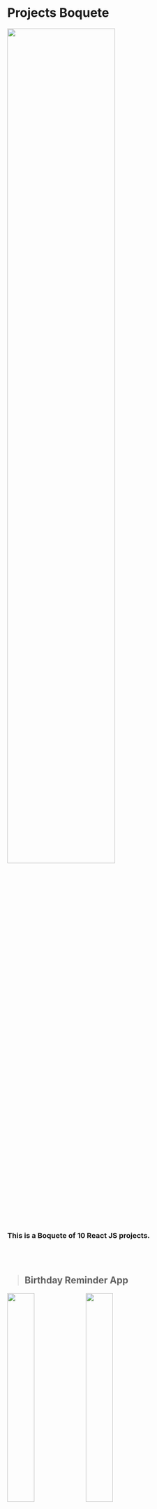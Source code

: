 
# Projects Boquete
<img src="https://user-images.githubusercontent.com/52380781/130362309-8099b173-ce65-48f9-8053-3b0eac18b2a8.png" width="70%">

### This is a Boquete of 10 React JS projects.
<br /><br />

> ## Birthday Reminder App
<p float=left>
<img src="https://user-images.githubusercontent.com/52380781/130225234-6c96db77-4b1e-480c-bb60-a73f1a21f978.png" width="35%">
<img src="https://user-images.githubusercontent.com/52380781/130225174-6ae257f3-74c0-4ad0-be11-ffc714db12bc.png" width="35%">
</p>

<br />

> ## Tour Book App
<p float=left>
<img src="https://user-images.githubusercontent.com/52380781/130225275-415f4f9e-abf0-489f-86a2-ef8cee6b565c.png" width="35%">
<img src="https://user-images.githubusercontent.com/52380781/130225302-2a293620-b7be-4560-92de-b18ef85fd765.png" width="35%">
</p>

<br />

> ## Reviews App
<p float=left>
<img src="https://user-images.githubusercontent.com/52380781/130346822-de10c112-6e4c-474b-873b-08495368bffc.png" width="70%">
</p>

<br />

> ## FAQ App
<p float=left>
<img src="https://user-images.githubusercontent.com/52380781/130346493-23d837cd-3572-4633-9295-fa2b41de33e6.png" width="100%">
</p>

<br />

> ## Menu App
<p float=left>
<img src="https://user-images.githubusercontent.com/52380781/130362427-de7f8c90-9a71-4a85-8673-52969433a63c.png" width="100%">
</p>
